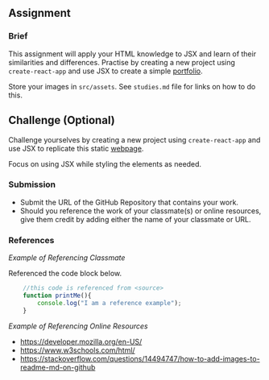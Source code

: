 ## Assignment

### Brief

This assignment will apply your HTML knowledge to JSX and learn of their similarities and differences. Practise by creating a new project using `create-react-app` and use JSX to create a simple [portfolio](https://smr6zb.csb.app/).  

Store your images in `src/assets`. See `studies.md` file for links on how to do this.

## Challenge (Optional)

Challenge yourselves by creating a new project using `create-react-app` and use JSX to replicate this static [webpage](https://nicepage.com/website-templates/preview/machinery-parks-for-industrial-48832). 

Focus on using JSX while styling the elements as needed.

### Submission 

- Submit the URL of the GitHub Repository that contains your work.
- Should you reference the work of your classmate(s) or online resources, give them credit by adding either the name of your classmate or URL. 

### References

_Example of Referencing Classmate_

Referenced the code block below.
```js
    //this code is referenced from <source>
    function printMe(){
        console.log("I am a reference example");
    }
```

_Example of Referencing Online Resources_

- https://developer.mozilla.org/en-US/
- https://www.w3schools.com/html/
- https://stackoverflow.com/questions/14494747/how-to-add-images-to-readme-md-on-github

